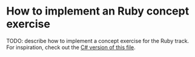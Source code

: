 # How to implement an Ruby concept exercise

TODO: describe how to implement a concept exercise for the Ruby track. For inspiration, check out the [C# version of this file][csharp-implementing].

[csharp-implementing]: ../../csharp/docs/implementing-a-concept-exercise.md
